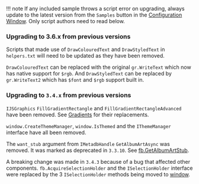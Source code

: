 !!! note
	If any included sample throws a script error on upgrading, always update
	to the latest version from the `Samples` button in the [Configuration
	Window](../configuration-window.md). Only script authors need to read below.

### Upgrading to 3.6.x from previous versions
Scripts that made use of `DrawColouredText` and `DrawStyledText` in `helpers.txt`
will need to be updated as they have been removed.

`DrawColouredText` can be replaced with the original `gr.WriteText` which now has native
support for `$rgb`. And `DrawStyledText` can be replaced by `gr.WriteText2` which has `$font`
and `$rgb` support built in.

### Upgrading to `3.4.x` from previous versions
`IJSGraphics` `FillGradientRectangle` and `FillGradientRectangleAdvanced` have been removed. See
[Gradients](../guides/gradients.md) for their replacements.

`window.CreateThemeManager`, `window.IsThemed` and the `IThemeManager` interface have
all been removed.

The `want_stub` argument from `IMetadbHandle` `GetAlbumArtAsync` was removed. It was marked
as deprecated in `3.3.10`. See [fb.GetAlbumArtStub](../namespaces/fb.md#fbgetalbumartstubart_id).

A breaking change was made in `3.4.3` because of a bug that affected other components.
`fb.AcquireSelectionHolder` and the `ISelectionHolder` interface were replaced by
the 3 `ISelectionHolder` methods being moved to [window](../namespaces/window.md).
